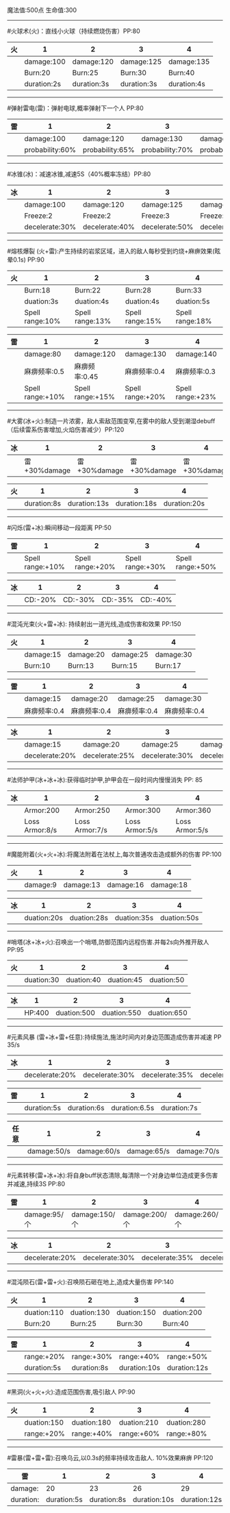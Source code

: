 魔法值:500点 生命值:300

---
#火球术(火)：直线小火球（持续燃烧伤害）PP:80

| 火   | 1           | 2           | 3           | 4           |
| --- | ----------- | ----------- | ----------- | ----------- |
|     | damage:100  | damage:120  | damage:125  | damage:135  |
|     | Burn:20     | Burn:25     | Burn:30     | Burn:40     |
|     | duration:2s | duration:3s | duration:3s | duration:4s |

---
#弹射雷电(雷)：弹射电球,概率弹射下一个人 PP:80

| 雷   | 1               | 2               | 3               | 4               |
| --- | --------------- | --------------- | --------------- | --------------- |
|     | damage:100      | damage:120      | damage:130      | damage:150      |
|     | probability:60% | probability:65% | probability:70% | probability:75% |

---
#冰锥(冰)：减速冰锥,减速5S（40%概率冻结）PP:80

| 冰   | 1              | 2              | 3              | 4              |
| --- | -------------- | -------------- | -------------- | -------------- |
|     | damage:100     | damage:120     | damage:125     | damage:135     |
|     | Freeze:2       | Freeze:2       | Freeze:3       | Freeze:4       |
|     | decelerate:30% | decelerate:40% | decelerate:50% | decelerate:50% |

---
#熔核爆裂 (火+雷):产生持续的岩浆区域，进入的敌人每秒受到灼烧+麻痹效果(眩晕0.1s) PP:90

| 火   | 1               | 2               | 3               | 4               |
| --- | --------------- | --------------- | --------------- | --------------- |
|     | Burn:18         | Burn:22         | Burn:28         | Burn:33         |
|     | duation:3s      | duation:4s      | duation:4s      | duation:5s      |
|     | Spell range:10% | Spell range:13% | Spell range:15% | Spell range:18% |

| 雷   | 1                | 2                | 3                | 4                |
| --- | ---------------- | ---------------- | ---------------- | ---------------- |
|     | damage:80        | damage:120       | damage:130       | damage:140       |
|     | 麻痹频率:0.5         | 麻痹频率:0.45        | 麻痹频率:0.4         | 麻痹频率:0.3         |
|     | Spell range:+10% | Spell range:+15% | Spell range:+20% | Spell range:+23% |

---
#大雾(冰+火):制造一片浓雾，敌人索敌范围变窄,在雾中的敌人受到潮湿debuff（后续雷系伤害增加,火焰伤害减少）PP:120

| 冰   | 1           | 2           | 3           | 4           |
| --- | ----------- | ----------- | ----------- | ----------- |
|     | 雷+30%damage | 雷+30%damage | 雷+30%damage | 雷+30%damage |

| 火   | 1           | 2            | 3            | 4            |
| --- | ----------- | ------------ | ------------ | ------------ |
|     | duration:8s | duration:13s | duration:18s | duration:20s |

---
#闪烁(雷+冰):瞬间移动一段距离 PP:50

| 雷   | 1                | 2                | 3                | 4                |
| --- | ---------------- | ---------------- | ---------------- | ---------------- |
|     | Spell range:+10% | Spell range:+20% | Spell range:+30% | Spell range:+50% |

| 冰   | 1       | 2       | 3       | 4       |
| --- | ------- | ------- | ------- | ------- |
|     | CD:-20% | CD:-30% | CD:-35% | CD:-40% |

---
#混沌光束(火+雷+冰): 持续射出一道光线,造成伤害和效果 PP:150

| 火   | 1         | 2         | 3         | 4         |
| --- | --------- | --------- | --------- | --------- |
|     | damage:15 | damage:20 | damage:25 | damage:30 |
|     | Burn:10   | Burn:13   | Burn:15   | Burn:17   |

| 雷   | 1         | 2         | 3         | 4         |
| --- | --------- | --------- | --------- | --------- |
|     | damage:15 | damage:20 | damage:25 | damage:30 |
|     | 麻痹频率:0.4  | 麻痹频率:0.4  | 麻痹频率:0.4  | 麻痹频率:0.4  |

| 冰   | 1              | 2              | 3              | 4              |
| --- | -------------- | -------------- | -------------- | -------------- |
|     | damage:15      | damage:20      | damage:25      | damage:30      |
|     | decelerate:20% | decelerate:25% | decelerate:30% | decelerate:35% |

---
#法师护甲(冰+冰+冰):获得临时护甲,护甲会在一段时间内慢慢消失 PP: 85

| 冰   | 1              | 2              | 3              | 4              |
| --- | -------------- | -------------- | -------------- | -------------- |
|     | Armor:200      | Armor:250      | Armor:300      | Armor:360      |
|     | Loss Armor:8/s | Loss Armor:7/s | Loss Armor:5/s | Loss Armor:5/s |

---
#魔能附着(火+火+冰):将魔法附着在法杖上,每次普通攻击造成额外的伤害 PP:100

| 火   | 1        | 2         | 3         | 4         |
| --- | -------- | --------- | --------- | --------- |
|     | damage:9 | damage:13 | damage:16 | damage:18 |

| 冰   | 1           | 2           | 3           | 4           |
| --- | ----------- | ----------- | ----------- | ----------- |
|     | duation:20s | duation:28s | duation:35s | duation:50s |

---
#哨塔(冰+冰+火):召唤出一个哨塔,防御范围内远程伤害.并每2s向外推开敌人 PP:95

| 火   | 1          | 2          | 3          | 4          |
| --- | ---------- | ---------- | ---------- | ---------- |
|     | duation:30 | duation:40 | duation:45 | duation:50 |

| 冰   | 1      | 2           | 3           | 4           |
| --- | ------ | ----------- | ----------- | ----------- |
|     | HP:400 | duation:500 | duation:550 | duation:650 |

---
#元素风暴 (雷+冰+雷+任意):持续施法,施法时间内对身边范围造成伤害并减速 PP 35/s

| 冰   | 1              | 2              | 3              | 4              |
| --- | -------------- | -------------- | -------------- | -------------- |
|     | decelerate:20% | decelerate:30% | decelerate:35% | decelerate:40% |

| 雷   | 1           | 2           | 3             | 4           |
| --- | ----------- | ----------- | ------------- | ----------- |
|     | duration:5s | duration:6s | duration:6.5s | duration:7s |

| 任意  | 1           | 2           | 3           | 4           |
| --- | ----------- | ----------- | ----------- | ----------- |
|     | damage:50/s | damage:60/s | damage:65/s | damage:70/s |

---
#元素转移(雷+冰+冰):将自身buff状态清除,每清除一个对身边单位造成更多伤害并减速,持续3S PP:80

| 雷   | 1           | 2            | 3            | 4            |
| --- | ----------- | ------------ | ------------ | ------------ |
|     | damage:95/个 | damage:150/个 | damage:200/个 | damage:260/个 |

| 冰   | 1              | 2              | 3              | 4              |
| --- | -------------- | -------------- | -------------- | -------------- |
|     | decelerate:20% | decelerate:30% | decelerate:35% | decelerate:35% |

---
#混沌陨石(雷+雷+火):召唤陨石砸在地上,造成大量伤害 PP:140

| 火   | 1           | 2           | 3           | 4           |
| --- | ----------- | ----------- | ----------- | ----------- |
|     | duation:110 | duation:130 | duation:150 | duation:200 |
|     | Burn:20     | Burn:25     | Burn:30     | Burn:40     |

| 雷   | 1           | 2           | 3            | 4            |
| --- | ----------- | ----------- | ------------ | ------------ |
|     | range:+20%  | range:+30%  | range:+40%   | range:+50%   |
|     | duration:5s | duration:8s | duration:10s | duration:12s |

---
#黑洞(火+火+火):造成范围伤害,吸引敌人 PP:90

| 火   | 1           | 2           | 3           | 4           |
| --- | ----------- | ----------- | ----------- | ----------- |
|     | duation:150 | duation:180 | duation:210 | duation:280 |
|     | range:+20%  | range:+40%  | range:+60%  | range:+80%  |

---
#雷暴(雷+雷+雷):召唤乌云,以0.3s的频率持续攻击敌人. 10%效果麻痹 PP:120

| 雷         | 1           | 2           | 3            | 4            |
| --------- | ----------- | ----------- | ------------ | ------------ |
| damage:   | 20          | 23          | 26           | 29           |
| duration: | duration:5s | duration:8s | duration:10s | duration:12s |
